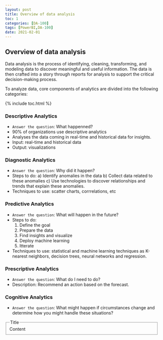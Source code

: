 ```yaml
---
layout: post
title: Overview of data analysis
toc: 1
categories: [DA-100]
tags: [PowerBI,DA-100]
date: 2021-02-01
---
```


## Overview of data analysis

Data analysis is the process of identifying, cleaning, transforming, and modeling data to discover meaningful and useful information. The data is then crafted into a story through reports for analysis to support the critical decision-making process.

To analyze data, core components of analytics are divided into the following categories:

{% include toc.html %}

### Descriptive Analytics
- `Answer the question`: What happenned?
- 90% of organizations use descriptive analytics
- Analyses the data coming in real-time and historical data for insights.
- Input: real-time and historical data
- Output: visualizations

### Diagnostic Analytics
- `Answer the question`: Why did it happen?
- Steps to do:
a) Identify anomalies in the data
b) Collect data related to these anomalies
c) Use technologies to discover relationships and trends that explain these anomalies.
- Techniques to use: scatter charts, corrrelations, etc


### Predictive Analytics
- `Answer the question`: What will happen in the future?
- Steps to do:
  1. Define the goal
  2. Prepare the data
  3. Find insights and visualize
  4. Deploy machine learning 
  5. Itterate
- Techniques to use: statistical and machine learning techniques as K-nearest neighbors, decision trees, neural networks and regression.

### Prescriptive Analytics
- `Answer the question`: What do I need to do?
- Description: Recommend an action based on the forecast.

### Cognitive Analytics
- `Answer the question`: What might happen if circumstances change and determine how you might handle these situations?

<fieldset class="field-set" markdown="1">
<legend class="leg-title">Title</legend>
Content
</fieldset>
